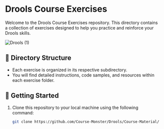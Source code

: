 # Drools Course Exercises

Welcome to the Drools Course Exercises repository. This directory contains a collection of exercises designed to help you practice and reinforce your Drools skills.

![Drools (1)](https://github.com/Course-Monster/Drools/assets/126121348/39f05659-6224-4471-9053-f56050512e48)


## 📂 Directory Structure

- Each exercise is organized in its respective subdirectory.
- You will find detailed instructions, code samples, and resources within each exercise folder.

## 📝 Getting Started

1. Clone this repository to your local machine using the following command:

   ```bash
   git clone https://github.com/Course-Monster/Drools/Course-Material/Exercises.git
